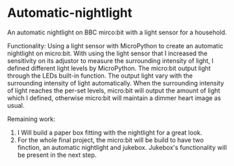 # Automatic-nightlight
An automatic nightlight on BBC mirco:bit with a light sensor for a household.

Functionality:
Using a light sensor with MicroPython to create an automatic nightlight on micro:bit. With using the light sensor that I increased the sensitivity on its adjustor to measure the surrounding intensity of light, I defined different light levels by MicroPython. The micro:bit output light through the LEDs built-in function. The output light vary with the surrounding intensity of light automatically. When the surrounding intensity of light reaches the per-set levels, micro:bit will output the amount of light which I defined, otherwise micro:bit will maintain a dimmer heart image as usual.

Remaining work:
1) I Will build a paper box fitting with the nightlight for a great look. 
2) For the whole final project, the micro:bit will be build to have two finction, an automatic nightlight and jukebox. Jukebox's functionality will be present in the next step.
